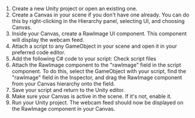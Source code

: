 1. Create a new Unity project or open an existing one.
2. Create a Canvas in your scene if you don't have one already. You can do this by right-clicking in the Hierarchy panel, selecting UI, and choosing Canvas.
3. Inside your Canvas, create a RawImage UI component. This component will display the webcam feed.
4. Attach a script to any GameObject in your scene and open it in your preferred code editor.
5. Add the following C# code to your script: Check script files
6. Attach the RawImage component to the "rawImage" field in the script component. To do this, select the GameObject with your script, find the "rawImage" field in the Inspector, and drag the RawImage component from your Canvas hierarchy onto the field.
7. Save your script and return to the Unity editor.
8. Make sure your Canvas is active in the scene. If it's not, enable it.
9. Run your Unity project. The webcam feed should now be displayed on the RawImage component in your Canvas.
